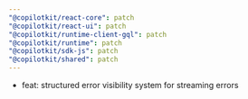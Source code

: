 ```yaml
---
"@copilotkit/react-core": patch
"@copilotkit/react-ui": patch
"@copilotkit/runtime-client-gql": patch
"@copilotkit/runtime": patch
"@copilotkit/sdk-js": patch
"@copilotkit/shared": patch
---
```


- feat: structured error visibility system for streaming errors
